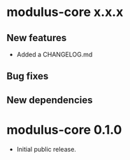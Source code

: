 # modulus-core x.x.x
## New features
  - Added a CHANGELOG.md
  
## Bug fixes

## New dependencies

# modulus-core 0.1.0

  - Initial public release.

